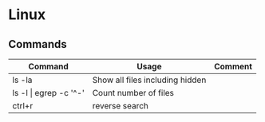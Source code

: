 # Linux

## Commands

|Command|Usage|Comment|
|----|-----|----|
|ls -la|Show all files including hidden||
|ls -l \| egrep -c '^-'|Count number of files||
|ctrl+r|reverse search||
